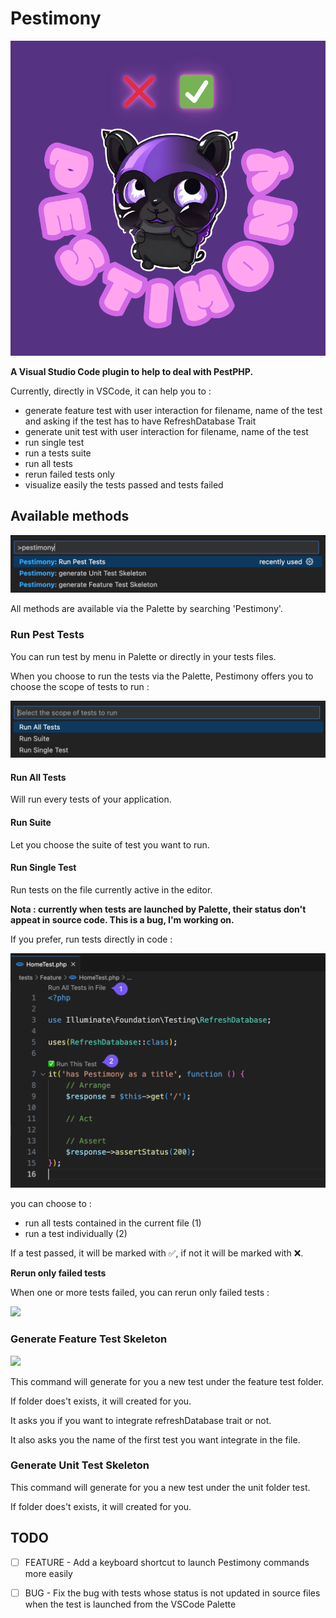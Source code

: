 # Pestimony

![](pestimony.png)

**A Visual Studio Code plugin to help to deal with PestPHP.**

Currently, directly in VSCode, it can help you to :

- generate feature test with user interaction for filename, name of the test and asking if the test has to have RefreshDatabase Trait
- generate unit test with user interaction for filename, name of the test
- run single test
- run a tests suite
- run all tests
- rerun failed tests only
- visualize easily the tests passed and tests failed

## Available methods

![](pestimony-available-commands.png)

All methods are available via the Palette by searching 'Pestimony'.

### Run Pest Tests

You can run test by menu in Palette or directly in your tests files.


When you choose to run the tests via the Palette, Pestimony offers you to choose the scope of tests to run : 

![](pestimony-run-tests-scope.png)

#### Run All Tests

Will run every tests of your application.

#### Run Suite

Let you choose the suite of test you want to run.

#### Run Single Test

Run tests on the file currently active in the editor.

**Nota : currently when tests are launched by Palette, their status don't appeat in source code. This is a bug, I'm working on.**

If you prefer, run tests directly in code :

![](pestimony-run-tests-directly-in-source-code.png)

you can choose to :

- run all tests contained in the current file (1)
- run a test individually (2)

If a test passed, it will be marked with ✅, if not it will be marked with ❌.

**Rerun only failed tests**

When one or more tests failed, you can rerun only failed tests : 

![](pestimony-rerun-failed-test-30fps.gif)

### Generate Feature Test Skeleton

![](pestimony-feature-test-30fps.gif)

This command will generate for you a new test under the feature test folder.

If folder does't exists, it will created for you.

It asks you if you want to integrate refreshDatabase trait or not.

It also asks you the name of the first test you want integrate in the file.


### Generate Unit Test Skeleton

This command will generate for you a new test under the unit folder test.

If folder does't exists, it will created for you.


## TODO

- [ ] FEATURE - Add a keyboard shortcut to launch Pestimony commands more easily
- [ ] BUG - Fix the bug with tests whose status is not updated in source files when the test is launched from the VSCode Palette

